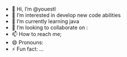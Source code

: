 - 👋 Hi, I’m @youestl
- 👀 I’m interested in develop new code abilities
- 🌱 I’m currently learning java
- 💞️ I’m looking to collaborate on :
- 📫 How to reach me;
- 😄 Pronouns:
- ⚡ Fun fact: ...

<!---
youestl/youestl is a ✨ special ✨ repository because its `README.md` (this file) appears on your GitHub profile.
You can click the Preview link to take a look at your changes.
--->
